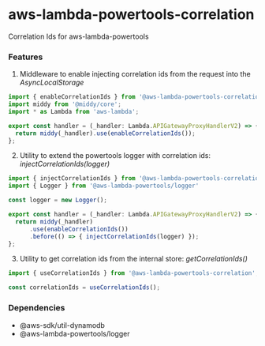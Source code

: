 # aws-lambda-powertools-correlation
Correlation Ids for aws-lambda-powertools

<h3>Features</h3>

1. Middleware to enable injecting correlation ids from the request into the <i>AsyncLocalStorage</i>
```typescript
import { enableCorrelationIds } from '@aws-lambda-powertools-correlation';
import middy from '@middy/core';
import * as Lambda from 'aws-lambda';

export const handler = (_handler: Lambda.APIGatewayProxyHandlerV2) => {
  return middy(_handler).use(enableCorrelationIds());
};
```


2.  Utility to extend the powertools logger with correlation ids: <i>injectCorrelationIds(logger)</i>

```typescript
import { injectCorrelationIds } from '@aws-lambda-powertools-correlation';
import { Logger } from '@aws-lambda-powertools/logger'

const logger = new Logger();

export const handler = (_handler: Lambda.APIGatewayProxyHandlerV2) => {
  return middy(_handler)
      .use(enableCorrelationIds())
      .before(() => { injectCorrelationIds(logger) });
};
```

3.  Utility to get correlation ids from the internal store: <i>getCorrelationIds()</i>
```typescript
import { useCorrelationIds } from '@aws-lambda-powertools-correlation';

const correlationIds = useCorrelationIds();

```
 
<h3>Dependencies</h3>

- @aws-sdk/util-dynamodb
- @aws-lambda-powertools/logger


